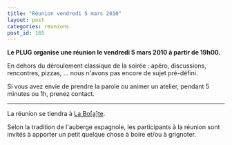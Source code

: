 ```yaml
---
title: "Réunion vendredi 5 mars 2010"
layout: post
categories: reunions
post_id: 165
---
```

**Le PLUG organise une réunion le vendredi 5 mars 2010 à partir de 19h00.**

En dehors du déroulement classique de la soirée : apéro, discussions, rencontres, pizzas, … nous n'avons pas encore de sujet pré-défini.

Si vous avez envie de prendre la parole ou animer un atelier, pendant 5 minutes ou 1h, prenez contact.

----
La réunion se tiendra à [La Bo\[a\]te](http://laboate.com/).

Selon la tradition de l'auberge espagnole, les participants à la réunion sont invités à apporter un petit quelque chose à boire et/ou à grignoter.
